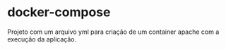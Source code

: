 # docker-compose
Projeto com um arquivo yml para criação de um container apache com a execução da aplicação.
